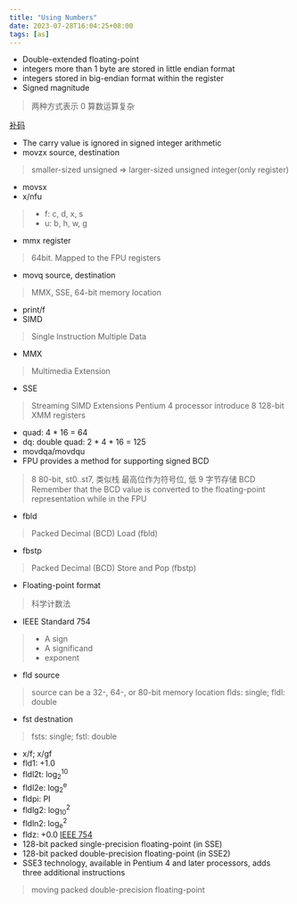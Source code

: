 ```yaml
---
title: "Using Numbers"
date: 2023-07-28T16:04:25+08:00
tags: [as]
---
```



- Double-extended floating-point
- integers more than 1 byte are stored in little endian format
- integers stored in big-endian format within the register
- Signed magnitude
> 两种方式表示 0
> 算数运算复杂

[补码](https://www.zhihu.com/question/20159860/answer/71256667)
- The carry value is ignored in signed integer arithmetic
- movzx source, destination
> smaller-sized unsigned => larger-sized unsigned integer(only register)
- movsx
- x/nfu
> - f: c, d, x, s
> - u: b, h, w, g
- mmx register
> 64bit. Mapped to the FPU registers
- movq source, destination
> MMX, SSE, 64-bit memory location
- print/f
- SIMD
> Single Instruction Multiple Data
- MMX
> Multimedia Extension
- SSE
> Streaming SIMD Extensions
> Pentium 4 processor introduce 8 128-bit XMM registers
- quad: 4 * 16 = 64
- dq: double quad: 2 * 4 * 16 = 125
- movdqa/movdqu
- FPU provides a method for supporting signed BCD
> 8 80-bit, st0..st7, 类似栈
> 最高位作为符号位, 低 9 字节存储 BCD
> Remember that the BCD value is converted to the floating-point representation while in the FPU
- fbld
> Packed Decimal (BCD) Load (fbld)
- fbstp
> Packed Decimal (BCD) Store and Pop (fbstp)
- Floating-point format
> 科学计数法
- IEEE Standard 754
> - A sign
> - A significand
> - exponent

- fld source
> source can be a 32-, 64-, or 80-bit memory location
> flds: single; fldl: double

- fst destnation
> fsts: single; fstl: double

- x/f; x/gf
- fld1: +1.0
- fldl2t: log<sub>2</sub><sup>10</sup>
- fldl2e: log<sub>2</sub><sup>e</sup>
- fldpi: PI
- fldlg2: log<sub>10</sub><sup>2</sup>
- fldln2: log<sub>e</sub><sup>2</sup>
- fldz: +0.0
[IEEE 754](https://www.jianshu.com/p/e5d72d764f2f)
- 128-bit packed single-precision floating-point (in SSE)
- 128-bit packed double-precision floating-point (in SSE2)
- SSE3 technology, available in Pentium 4 and later processors, adds three additional instructions
> moving packed double-precision floating-point



